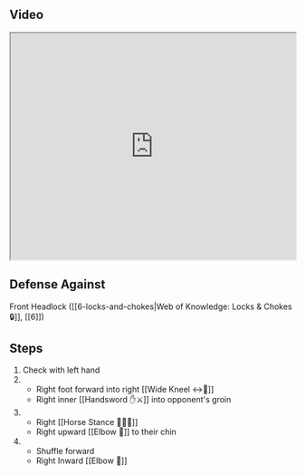 ## Video

<iframe src="https://www.youtube.com/embed/9HGyEm4YE_0?start=168&end=276" width="100%" height="400"></iframe>

## Defense Against

Front Headlock ([[6-locks-and-chokes|Web of Knowledge: Locks & Chokes 🔒]], [[6]])

## Steps

1. Check with left hand
2. - Right foot forward into right [[Wide Kneel ↔️🧎]]
    - Right inner [[Handsword ✋⚔️]] into opponent's groin
3. - Right [[Horse Stance 🏇🧍‍♂️]]
    - Right upward [[Elbow 💪]] to their chin
4. - Shuffle forward
    - Right Inward [[Elbow 💪]]